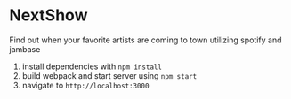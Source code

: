 # NextShow
Find out when your favorite artists are coming to town utilizing spotify and jambase

1. install dependencies with ```npm install```
2. build webpack and start server using ```npm start```
3. navigate to ```http://localhost:3000```

